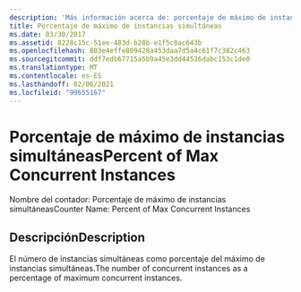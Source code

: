```yaml
---
description: 'Más información acerca de: porcentaje de máximo de instancias simultáneas'
title: Porcentaje de máximo de instancias simultáneas
ms.date: 03/30/2017
ms.assetid: 8228c15c-51ee-483d-b28b-e1f5c0ac643b
ms.openlocfilehash: 803e4effe809428a453daa7d5a4c61f7c382c463
ms.sourcegitcommit: ddf7edb67715a5b9a45e3dd44536dabc153c1de0
ms.translationtype: MT
ms.contentlocale: es-ES
ms.lasthandoff: 02/06/2021
ms.locfileid: "99655167"
---
```

# <a name="percent-of-max-concurrent-instances"></a><span data-ttu-id="9121c-103">Porcentaje de máximo de instancias simultáneas</span><span class="sxs-lookup"><span data-stu-id="9121c-103">Percent of Max Concurrent Instances</span></span>

<span data-ttu-id="9121c-104">Nombre del contador: Porcentaje de máximo de instancias simultáneas</span><span class="sxs-lookup"><span data-stu-id="9121c-104">Counter Name: Percent of Max Concurrent Instances</span></span>  
  
## <a name="description"></a><span data-ttu-id="9121c-105">Descripción</span><span class="sxs-lookup"><span data-stu-id="9121c-105">Description</span></span>  

 <span data-ttu-id="9121c-106">El número de instancias simultáneas como porcentaje del máximo de instancias simultáneas.</span><span class="sxs-lookup"><span data-stu-id="9121c-106">The number of concurrent instances as a percentage of maximum concurrent instances.</span></span>
